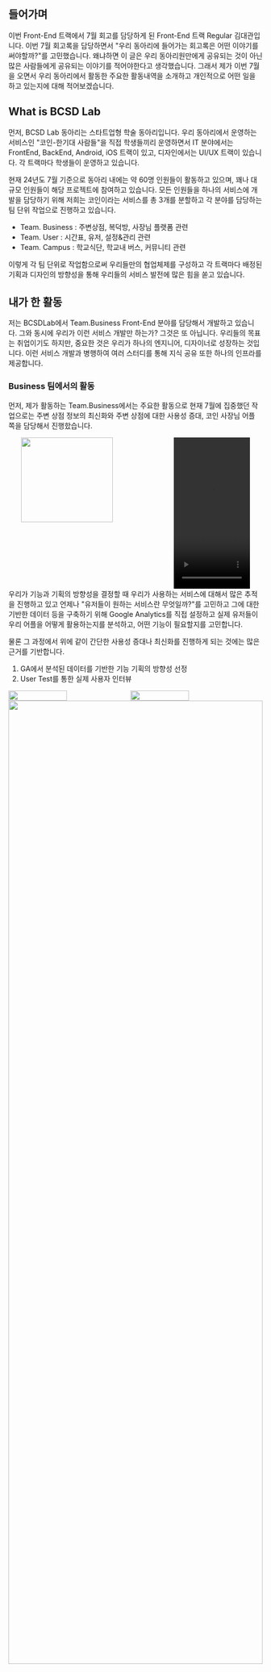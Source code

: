 ## 들어가며
이번 Front-End 트랙에서 7월 회고를 담당하게 된 Front-End 트랙 Regular 김대관입니다. 이번 7월 회고록을 담당하면서 "우리 동아리에 들어가는 회고록은 어떤 이야기를 써야할까?"를 고민했습니다. 왜냐하면 이 글은 우리 동아리원만에게 공유되는 것이 아닌 많은 사람들에게 공유되는 이야기를 적어야한다고 생각했습니다. 그래서 제가 이번 7월을 오면서 우리 동아리에서 활동한 주요한 활동내역을 소개하고 개인적으로 어떤 일을 하고 있는지에 대해 적어보겠습니다.


## What is BCSD Lab

먼저, BCSD Lab 동아리는 스타트업형 학술 동아리입니다. 우리 동아리에서 운영하는 서비스인 "코인-한기대 사람들"을 직접 학생들끼리 운영하면서 IT 분야에서는 FrontEnd, BackEnd, Android, iOS 트랙이 있고, 디자인에서는 UI/UX 트랙이 있습니다. 각 트랙마다 학생들이 운영하고 있습니다.

현재 24년도 7월 기준으로 동아리 내에는 약 60명 인원들이 활동하고 있으며, 꽤나 대규모 인원들이 해당 프로젝트에 참여하고 있습니다. 모든 인원들을 하나의 서비스에 개발을 담당하기 위해 저희는 코인이라는 서비스를 총 3개를 분할하고 각 분야를 담당하는 팀 단위 작업으로 진행하고 있습니다.

* Team. Business : 주변상점, 복덕방, 사장님 플랫폼 관련
* Team. User : 시간표, 유저, 설정&관리 관련
* Team. Campus : 학교식단, 학교내 버스, 커뮤니티 관련

이렇게 각 팀 단위로 작업함으로써 우리들만의 협업체제를 구성하고 각 트랙마다 배정된 기획과 디자인의 방향성을 통해 우리들의 서비스 발전에 많은 힘을 쏟고 있습니다.

## 내가 한 활동

저는 BCSDLab에서 Team.Business Front-End 분야를 담당해서 개발하고 있습니다. 그와 동시에 우리가 이런 서비스 개발만 하는가? 그것은 또 아닙니다. 우리들의 목표는 취업이기도 하지만, 중요한 것은 우리가 하나의 엔지니어, 디자이너로 성장하는 것입니다. 이런 서비스 개발과 병행하여 여러 스터디를 통해 지식 공유 또한 하나의 인프라를 제공합니다.

### Business 팀에서의 활동

먼저, 제가 활동하는 Team.Business에서는 주요한 활동으로 현재 7월에 집중했던 작업으로는 주변 상점 정보의 최신화와 주변 상점에 대한 사용성 증대, 코인 사장님 어플 쪽을 담당해서 진행핬습니다.

<div style="widht: 100%; height: 300px; display:flex; justify-content: center;"> 
<img src="https://i.imgur.com/Tmpxvis.png" width="60%" height="75%"/> 
<video src="https://github.com/user-attachments/assets/7ca1904a-0087-4626-bdc0-08c63e40d521" width="30%" height="300px"/>
</div>
우리가 기능과 기획의 방향성을 결정할 때 우리가 사용하는 서비스에 대해서 많은 추적을 진행하고 있고 언제나 "유저들이 원하는 서비스란 무엇일까?"를 고민하고 그에 대한 기반한 데이터 등을 구축하기 위해 Google Analytics를 직접 설정하고 실제 유저들이 우리 어플을 어떻게 활용하는지를 분석하고, 어떤 기능이 필요할지를 고민합니다.

물론 그 과정에서 위에 같이 간단한 사용성 증대나 최신화를 진행하게 되는 것에는 많은 근거를 기반합니다.

1. GA에서 분석된 데이터를 기반한 기능 기획의 방향성 선정
2. User Test를 통한 실제 사용자 인터뷰


<div style="width: 100%; height: 100%"> 
	<div style="width: 100% height:30%; display: flex;">
		<img src="https://i.imgur.com/5ECk719.png" width="48%" height="30%"/>
		<img src="https://i.imgur.com/InPsXah.png" width="48%" height="100%"/ >
	</div>
	<img src="https://i.imgur.com/LhcXGgV.png" width="100%" height="70%"/>
	
</div>
// *넘나 고생하는 우리 DA, PM 분들!*

해당 분석이 마무리 되면은 개발, DA, PM, 디자이너 들이 모여서 앞으로 이런 데이터를 기반으로 어떤 기능으로 진행하면 좋을지를 서로의 의견을 공유하고 함께 협업하는 형태로 진행하고 있습니다.

### 트랙에서 하는 활동

앞에서 말한 것 처럼 위에서의 활동은 Team 단위에서 마무리하는 것이 아닌 새롭게 트랙 내부에서도 많은 활똥을 진행합니다.

#### 스터디 활동

동아리에서 스터디는 매우 흔하지만, 우리는 개발자를 희망하는 사람들이 모인 만큼 개발과 관련된 스터디를 주로 진행합니다. 기간은 보통 방학기간 혹은 

저는 현재 웹에서 가장 근간이 되고 있는 JavaScript에 대해서 더 Deep 하게 알기 위해서 ko.javascript 내용을 기반으로 스터디를 진행하고 있습니다. 혼자서 공부하는 것이 아닌 다른 인원들과 함께하는 것으로 동기부여를 촉진하고 서로가 놓친 부분을 보완할 수 있습니다.

<div style="display: flex; justify-content: center;">
<img src="https://i.imgur.com/HZ5RCga.png" width="70%" height="60%" />
</div>

#### 소그룹 활동

또한 FrontEnd 트랙에서는 소그룹 활동을 진행합니다. 다양하게 Slack 내에 있는 Slack 봇을 개발하는 그룹이나 따로 사이드 프로젝트에 대한 아이디어를 얻어서 사이드 프로젝트를 진행하는 그룹도 있습니다. 저는 리팩토링 그룹이라는 우리가 작성한 기능 중에 오래된 코드나 구조적인 변화가 필요하는 곳을 작업하는 리팩토링 그룹을 진행하고 있습니다.

그룹의 활동으로는 문제점을 찾고 분석하고 우리가 무엇을 해야할지를 정의합니다.
그리고 해당 내용에 대한 근거를 확실하게 하기 위해 문서화를 하고 서로에게 피드백을 줍니다.
실제 기능에 적용하는 것으로 우리 리팩토링 소그룹은 이를 통해 우리들의 프로젝트가 이전 코드에 대한 레거시로 정체되지 않도록 노력합니다.

7월에 진행한 내용으로는 우리 프로젝트에서 주로 활용되는 react-hook-form과 새롭게 추가된 useFunnel에 대한 기능이 잘 동작하는지와 코드적 문제를 지적하고 이를 수정하는 작업을 진행했습니다.

<div style="display: flex; width: 100%; height: 100%;">
		<img src="https://i.imgur.com/rpXR4hw.png" width="50%" height="120%"/>
	<div style="width: 50%">
		<img src="https://i.imgur.com/aLmaIQu.png" width="100%" height="50%"/>
		<img src="https://i.imgur.com/A571lbQ.png" width="100%" height="50%"/>
	</div>
</div>


## 마무리하며
뭔가 회고록이기도 하지만 위와 같은 활동들을 진행하고 있다고 하고 해당 사진들을 전부 7월 사이 진행된 내용들입니다. 큰 맥락적으로는 위의 활동을 통해 많은 것을 노력하고 있습니다.
![]()









<!--⚠️Imgur upload failed, check dev console-->
